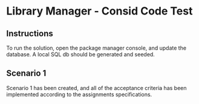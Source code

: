 ﻿# Library Manager - Consid Code Test

## Instructions
To run the solution, open the package manager console, and update the database.
A local SQL db should be generated and seeded.

## Scenario 1
Scenario 1 has been created, and all of the acceptance criteria has been 
implemented according to the assignments specifications.
